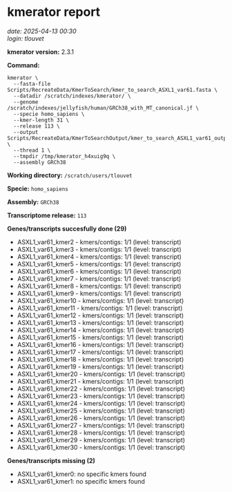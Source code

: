 # kmerator report
*date: 2025-04-13 00:30*  
*login: tlouvet*

**kmerator version:** 2.3.1

**Command:**

```
kmerator \
  --fasta-file Scripts/RecreateData/KmerToSearch/kmer_to_search_ASXL1_var61.fasta \
  --datadir /scratch/indexes/kmerator/ \
  --genome /scratch/indexes/jellyfish/human/GRCh38_with_MT_canonical.jf \
  --specie homo_sapiens \
  --kmer-length 31 \
  --release 113 \
  --output Scripts/RecreateData/KmerToSearchOutput/kmer_to_search_ASXL1_var61_output \
  --thread 1 \
  --tmpdir /tmp/kmerator_h4xuig9q \
  --assembly GRCh38
```

**Working directory:** `/scratch/users/tlouvet`

**Specie:** `homo_sapiens`

**Assembly:** `GRCh38`

**Transcriptome release:** `113`

**Genes/transcripts succesfully done (29)**

- ASXL1_var61_kmer2 - kmers/contigs: 1/1 (level: transcript)
- ASXL1_var61_kmer3 - kmers/contigs: 1/1 (level: transcript)
- ASXL1_var61_kmer4 - kmers/contigs: 1/1 (level: transcript)
- ASXL1_var61_kmer5 - kmers/contigs: 1/1 (level: transcript)
- ASXL1_var61_kmer6 - kmers/contigs: 1/1 (level: transcript)
- ASXL1_var61_kmer7 - kmers/contigs: 1/1 (level: transcript)
- ASXL1_var61_kmer8 - kmers/contigs: 1/1 (level: transcript)
- ASXL1_var61_kmer9 - kmers/contigs: 1/1 (level: transcript)
- ASXL1_var61_kmer10 - kmers/contigs: 1/1 (level: transcript)
- ASXL1_var61_kmer11 - kmers/contigs: 1/1 (level: transcript)
- ASXL1_var61_kmer12 - kmers/contigs: 1/1 (level: transcript)
- ASXL1_var61_kmer13 - kmers/contigs: 1/1 (level: transcript)
- ASXL1_var61_kmer14 - kmers/contigs: 1/1 (level: transcript)
- ASXL1_var61_kmer15 - kmers/contigs: 1/1 (level: transcript)
- ASXL1_var61_kmer16 - kmers/contigs: 1/1 (level: transcript)
- ASXL1_var61_kmer17 - kmers/contigs: 1/1 (level: transcript)
- ASXL1_var61_kmer18 - kmers/contigs: 1/1 (level: transcript)
- ASXL1_var61_kmer19 - kmers/contigs: 1/1 (level: transcript)
- ASXL1_var61_kmer20 - kmers/contigs: 1/1 (level: transcript)
- ASXL1_var61_kmer21 - kmers/contigs: 1/1 (level: transcript)
- ASXL1_var61_kmer22 - kmers/contigs: 1/1 (level: transcript)
- ASXL1_var61_kmer23 - kmers/contigs: 1/1 (level: transcript)
- ASXL1_var61_kmer24 - kmers/contigs: 1/1 (level: transcript)
- ASXL1_var61_kmer25 - kmers/contigs: 1/1 (level: transcript)
- ASXL1_var61_kmer26 - kmers/contigs: 1/1 (level: transcript)
- ASXL1_var61_kmer27 - kmers/contigs: 1/1 (level: transcript)
- ASXL1_var61_kmer28 - kmers/contigs: 1/1 (level: transcript)
- ASXL1_var61_kmer29 - kmers/contigs: 1/1 (level: transcript)
- ASXL1_var61_kmer30 - kmers/contigs: 1/1 (level: transcript)


**Genes/transcripts missing (2)**

- ASXL1_var61_kmer0: no specific kmers found
- ASXL1_var61_kmer1: no specific kmers found
